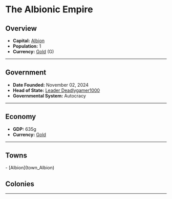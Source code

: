 <!--UNDEDITED FILE, remove this entire line if this file has been edited!-->
# <!--NAME-->The Albionic Empire<!--NAME-->

## Overview

- **Capital:** <!--CAPITAL_LINK-->[Albion](Albion_town)<!--CAPITAL_LINK-->
- **Population:** <!--POPULATION-->1<!--POPULATION-->
- **Currency:** <!--CURRENCY_LINK-->[Gold](Gold_currency)<!--CURRENCY_LINK--> (<!--CURRENCY_ABV-->G<!--CURRENCY_ABV-->)

---

## Government

- **Date Founded:** <!--FOUNDED-->November 02, 2024<!--FOUNDED-->
- **Head of State:** <!--LEADER_TITLE_LINK-->[Leader Deadlygamer1000](Deadlygamer1000_user)<!--LEADER_TITLE_LINK-->
- **Governmental System:** <!--GOVERNMENT-->Autocracy<!--GOVERNMENT-->

---

## Economy

- **GDP:** <!--GDP-->635g<!--GDP-->
- **Currency:** <!--CURRENCY_LINK-->[Gold](Gold_currency)<!--CURRENCY_LINK-->

---

## Towns

<!--TOWNS-->- [Albion](town_Albion)<!--TOWNS-->

## Colonies

<!--COLONIES--><!--COLONIES-->

---